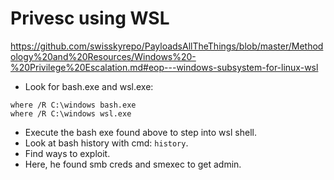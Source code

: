 # Privesc using WSL
https://github.com/swisskyrepo/PayloadsAllTheThings/blob/master/Methodology%20and%20Resources/Windows%20-%20Privilege%20Escalation.md#eop---windows-subsystem-for-linux-wsl
<br>
- Look for bash.exe and wsl.exe:
```
where /R C:\windows bash.exe
where /R C:\windows wsl.exe
```
- Execute the bash exe found above to step into wsl shell.
- Look at bash history with cmd: `history`.
- Find ways to exploit.
- Here, he found smb creds and smexec to get admin.
